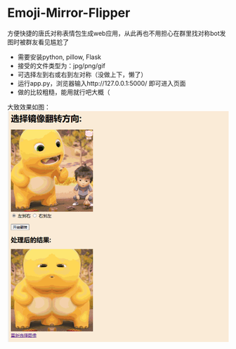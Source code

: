 # Emoji-Mirror-Flipper
方便快捷的唐氏对称表情包生成web应用，从此再也不用担心在群里找对称bot发图时被群友看见尴尬了

* 需要安装python, pillow, Flask
* 接受的文件类型为：jpg/png/gif
* 可选择左到右或右到左对称（没做上下，懒了）
* 运行app.py，浏览器输入http://127.0.0.1:5000/ 即可进入页面
* 做的比较粗糙，能用就行吧大概（

大致效果如图：
![](example.png)